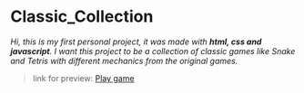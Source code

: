 # Classic_Collection

*Hi, this is my first personal project, it was made with ***html, css and javascript***.
I want this project to be a collection of classic games like Snake and Tetris with different mechanics from the original games.*
> link for preview: 
[Play game](https://htmlpreview.github.io/?https://github.com/Leminence/Classic_Collection/blob/082a95d91b30e013216cfdd445dc5309be6e386e/snake.html)
